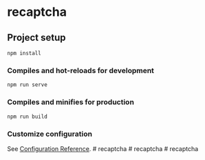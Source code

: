 # recaptcha

## Project setup
```
npm install
```

### Compiles and hot-reloads for development
```
npm run serve
```

### Compiles and minifies for production
```
npm run build
```

### Customize configuration
See [Configuration Reference](https://cli.vuejs.org/config/).
#   r e c a p t c h a  
 #   r e c a p t c h a  
 #   r e c a p t c h a  
 